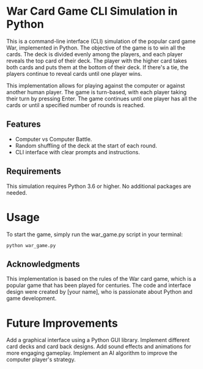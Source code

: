 # War Card Game CLI Simulation in Python
This is a command-line interface (CLI) simulation of the popular card game War, implemented in Python. The objective of the game is to win all the cards. The deck is divided evenly among the players, and each player reveals the top card of their deck. The player with the higher card takes both cards and puts them at the bottom of their deck. If there's a tie, the players continue to reveal cards until one player wins.

This implementation allows for playing against the computer or against another human player. The game is turn-based, with each player taking their turn by pressing Enter. The game continues until one player has all the cards or until a specified number of rounds is reached.

## Features
* Computer vs Computer Battle.
* Random shuffling of the deck at the start of each round.
* CLI interface with clear prompts and instructions.

## Requirements
This simulation requires Python 3.6 or higher. No additional packages are needed.

# Usage
To start the game, simply run the war_game.py script in your terminal:

```
python war_game.py

```


## Acknowledgments
This implementation is based on the rules of the War card game, which is a popular game that has been played for centuries. The code and interface design were created by [your name], who is passionate about Python and game development.


# Future Improvements
Add a graphical interface using a Python GUI library.
Implement different card decks and card back designs.
Add sound effects and animations for more engaging gameplay.
Implement an AI algorithm to improve the computer player's strategy.